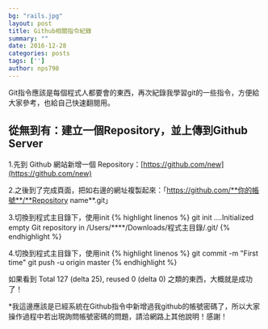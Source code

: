 ```yaml
--- 
bg: "rails.jpg" 
layout: post 
title: Github相關指令紀錄 
summary: "" 
date: 2016-12-28 
categories: posts 
tags: [''] 
author: nps798 
---
```


Git指令應該是每個程式人都要會的東西，再次紀錄我學習git的一些指令，方便給大家參考，也給自己快速翻閱用。


## 從無到有：建立一個Repository，並上傳到Github Server

1.先到 Github 網站新增一個 Repository：[https://github.com/new](https://github.com/new)

2.之後到了完成頁面，把如右邊的網址複製起來：「https://github.com/**你的帳號**/**Repository name**.git」

3.切換到程式主目錄下，使用init
{% highlight linenos %} 
git init
....Initialized empty Git repository in /Users/****/Downloads/程式主目錄/.git/
{% endhighlight %} 

4.切換到程式主目錄下，使用init
{% highlight linenos %} 
git commit -m "First time"
git push -u origin master
{% endhighlight %} 

如果看到 Total 127 (delta 25), reused 0 (delta 0) 之類的東西，大概就是成功了！

*我這邊應該是已經系統在Github指令中新增過我github的帳號密碼了，所以大家操作過程中若出現詢問帳號密碼的問題，請洽網路上其他說明！感謝！

